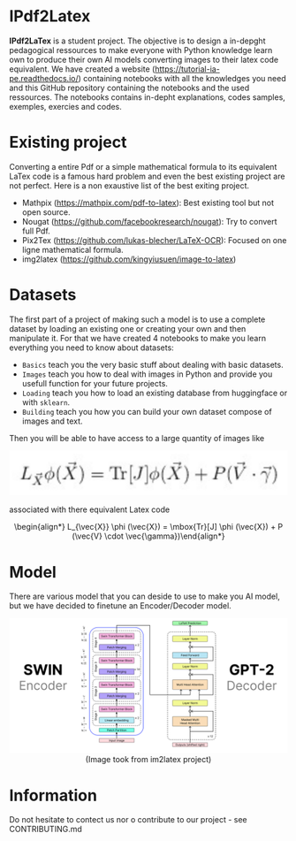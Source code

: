 # IPdf2Latex

**IPdf2LaTex** is a student project. The objective is to design a in-depght pedagogical ressources to make everyone with Python knowledge learn own to produce their own AI models converting images to their latex code equivalent. We have created a website (https://tutorial-ia-pe.readthedocs.io/) containing notebooks with all the knowledges you need and this GitHub repository containing the notebooks and the used ressources. The notebooks contains in-depht explanations, codes samples, exemples, exercies and codes.


# Existing project

Converting a entire Pdf or a simple mathematical formula to its equivalent LaTex code is a famous hard problem and even the best existing project are not perfect. Here is a non exaustive list of the best exiting project.
 - Mathpix (https://mathpix.com/pdf-to-latex): Best existing tool but not open source.
 - Nougat (https://github.com/facebookresearch/nougat): Try to convert full Pdf.
 - Pix2Tex (https://github.com/lukas-blecher/LaTeX-OCR): Focused on one ligne mathematical formula.
 - img2latex (https://github.com/kingyiusuen/image-to-latex)


# Datasets

The first part of a project of making such a model is to use a complete dataset by loading an existing one or creating your own and then manipulate it. For that we have created 4 notebooks to make you learn everything you need to know about datasets:
 - `Basics` teach you the very basic stuff about dealing with basic datasets.
 - `Images` teach you how to deal with images in Python and provide you usefull function for your future projects.
 - `Loading` teach you how to load an existing database from huggingface or with `sklearn`.
 - `Building` teach you how you can build your own dataset compose of images and text.

Then you will be able to have access to a large quantity of images like
<p style="text-align:center;">
    <img src="assets/formula1.png" />
</p>

associated with there equivalent Latex code
<p style="text-align:center;">
\begin{align*} L_{\vec{X}} \phi (\vec{X}) = \mbox{Tr}[J] \phi (\vec{X}) + P (\vec{V} \cdot \vec{\gamma})\end{align*}
</p>


# Model

There are various model that you can deside to use to make you AI model, but we have decided to finetune an Encoder/Decoder model.
<p style="text-align:center;">
    <img src="assets/model.png" />
    (Image took from im2latex project)
</p>

# Information

Do not hesitate to contect us nor o contribute to our project - see CONTRIBUTING.md
